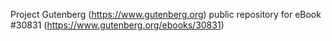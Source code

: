 Project Gutenberg (https://www.gutenberg.org) public repository for eBook #30831 (https://www.gutenberg.org/ebooks/30831)
